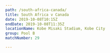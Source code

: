 ```yaml
---
path: /south-africa-canada/
title: South Africa v Canada
date: 2019-10-08T10:15Z
endDate: 2019-10-08T11:35Z
locationName: Kobe Misaki Stadium, Kobe City
group: Pool B
matchNumber: 29

---
```

